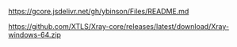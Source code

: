 https://gcore.jsdelivr.net/gh/ybinson/Files/README.md

https://github.com/XTLS/Xray-core/releases/latest/download/Xray-windows-64.zip
